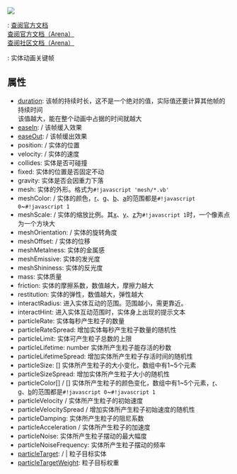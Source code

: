 <a href="https://github.com/qndm"><img src="https://img.shields.io/badge/%E8%B4%A1%E7%8C%AE%E8%80%85-qndm-blue"></img></a>

:   [查阅官方文档](https://box3.yuque.com/org-wiki-box3-ev7rl4/guide/pg6y9byqbg6oo9ag)  
    [查阅官方文档（Arena）](https://box3.yuque.com/staff-khn556/wupvz3/re5g6gz99r48fzi9)  
    [查阅社区文档（Arena）](https://www.yuque.com/box3lab/api/fsvdra8u7z6iovx8#jneYE)

:   实体动画关键帧

## 属性
- [duration](property): [](number) 该帧的持续时长，这不是一个绝对的值，实际值还要计算其他帧的持续时间  
该值越大，能在整个动画中占据的时间就越大
- [easeIn](property): [](Box3Easing) / [](GameEasing) 该帧缓入效果
- [easeOut](property): [](Box3Easing) / [](GameEasing) 该帧缓出效果
- <property>position</property>: [](Box3Vector3) / [](GameVector3) 实体的位置
- <property>velocity</property>: [](Box3Vector3) / [](GameVector3) 实体的速度
- <property>collides</property>: [](boolean) 实体是否可碰撞
- <property>fixed</property>: [](boolean) 实体的位置是否固定不动
- <property>gravity</property>: [](boolean) 实体是否会因重力下落
- <property>mesh</property>: [](string) 实体的外形。格式为`#!javascript 'mesh/*.vb'`
- <property>meshColor</property>: [](Box3RGBAColor) / [](GameRGBAColor) 实体的颜色，[r](property)、[g](property)、[b](property)、[a](property)的范围都是`#!javascript 0`~`#!javascript 1`
- <property>meshScale</property>: [](Box3Vector3) / [](GameVector3) 实体的缩放比例。其[x](property)、[y](property)、[z](property)为`#!javascript 1`时，一个像素点为一个方块大
- <property>meshOrientation</property>: [](Box3Quaternion) / [](GameQuaternion) 实体的旋转角度
- <property>meshOffset</property>: [](Box3Vector3) / [](GameVector3) 实体的位移
- <property>meshMetalness</property>: [](number) 实体的金属感
- <property>meshEmissive</property>: [](number) 实体的发光度
- <property>meshShininess</property>: [](number) 实体的反光度
- <property>mass</property>: [](number) 实体质量
- <property>friction</property>: [](number) 实体的摩擦系数，数值越大，摩擦力越大
- <property>restitution</property>: [](number) 实体的弹性，数值越大，弹性越大
- <property>interactRadius</property>: [](number) 进入实体互动的范围。范围越小，需更靠近。
- <property>interactHint</property>: [](string) 进入实体互动范围时，实体身上出现的提示文本
- <property>particleRate</property>: [](number) 实体每秒产生粒子的数量
- <property>particleRateSpread</property>: [](number) 增加实体每秒产生粒子数量的随机性
- <property>particleLimit</property>: [](number) 实体可产生粒子总数的上限
- <property>particleLifetime</property>: [](number) number 实体所产生粒子能存活的秒数
- <property>particleLifetimeSpread</property>: [](number) 增加实体所产生粒子存活时间的随机性
- <property>particleSize</property>: [](number)[] 实体所产生粒子的大小变化，数组中有1~5个元素
- <property>particleSizeSpread</property>: [](number) 增加实体所产生粒子大小的随机性
- <property>particleColor</property>[](Box3RGBColor)[] / [](GameRGBColor)[] 实体所产生粒子的颜色变化，数组中有1~5个元素，[r](property)、[g](property)、[b](property)的范围都是`#!javascript 0`~`#!javascript 1`
- <property>particleVelocity</property>[](Box3Vector3) / [](GameVector3) 实体所产生粒子的初始速度
- <property>particleVelocitySpread</property>[](Box3Vector3) / [](GameVector3) 增加实体所产生粒子初始速度的随机性
- <property>particleDamping</property>: [](number) 实体所产生粒子的阻尼系数
- <property>particleAcceleration</property>[](Box3Vector3) / [](GameVector3) 实体所产生粒子的加速度
- <property>particleNoise</property>: [](number) 实体所产生粒子摆动的最大幅度
- <property>particleNoiseFrequency</property>: [](number) 实体所产生粒子摆动的频率
- [particleTarget](hiddenProperty): [](Box3Entity) / [](GameEntity) | [](null) 粒子目标实体
- [particleTargetWeight](hiddenProperty): [](number) 粒子目标权重
